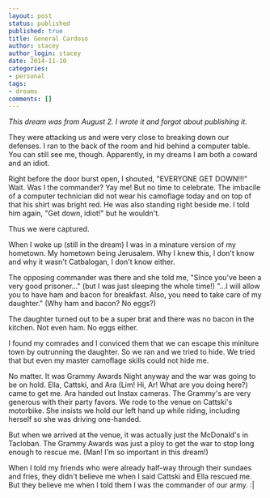 ```yaml
--- 
layout: post
status: published
published: true
title: General Cardoso
author: stacey
author_login: stacey
date: 2014-11-10
categories: 
- personal
tags: 
- dreams
comments: []
--- 
```


_This dream was from August 2. I wrote it and forgot about publishing
it._

They were attacking us and were very close to breaking down our
defenses. I ran to the back of the room and hid behind a computer table.
You can still see me, though. 
Apparently, in my dreams I am both a coward and an idiot. 

Right before the door burst open, I shouted, "EVERYONE GET DOWN!!!"
Wait. Was I the commander? Yay me! But no time to celebrate. 
The imbacile of a computer technician did not wear his camoflage today
and on top of that his shirt was bright red. He was also 
standing right beside me. I told him again, "Get down, idiot!" but he
wouldn't.

Thus we were captured.

When I woke up (still in the dream) I was in a minature version of my
hometown. My hometown being Jerusalem. Why I knew this, I
don't know and why it wasn't Catbalogan, I don't know either.

The opposing commander was there and she told me, "Since you've been a
very good prisoner..." (but I was just sleeping the whole
time!) "...I will allow you to have ham and bacon for breakfast. Also,
you need to take care of my daughter." (Why ham and bacon? No eggs?)

The daughter turned out to be a super brat and there was no bacon in the
kitchen. Not even ham. No eggs either.

I found my comrades and I conviced them that we can escape this miniture
town by outrunning the daughter. So we ran and we tried to hide. 
We tried that but even my master camoflage skills could not hide me.

No matter. It was Grammy Awards Night anyway and the war was going to be
on hold. Ella, Cattski, and Ara (Lim! Hi, Ar! What are you doing here?)
came to get me. Ara handed out Instax cameras. The Grammy's are very
generous with their party favors. We rode to the venue on Cattski's
motorbike. She insists we hold our left hand up while riding, including
herself so she was driving one-handed.

But when we arrived at the venue, it was actually just the McDonald's in
Tacloban. The Grammy Awards was just a ploy to get the war to stop long
enough to rescue me. (Man! I'm so important in this dream!)

When I told my friends who were already half-way through their sundaes
and fries, they didn't believe me when I said Cattski
and Ella rescued me. But they believe me when I told them I was the
commander of our army. :|
